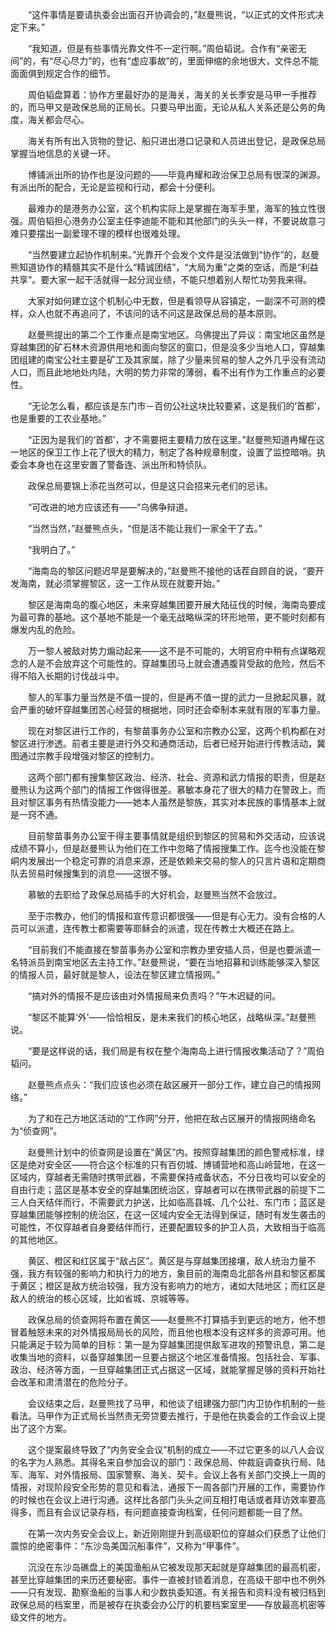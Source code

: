 　　“这件事情是要请执委会出面召开协调会的，”赵曼熊说，“以正式的文件形式决定下来。”

　　“我知道，但是有些事情光靠文件不一定行啊。”周伯韬说。合作有“亲密无间”的，有“尽心尽力”的，也有“虚应事故”的，里面伸缩的余地很大，文件总不能面面俱到规定合作的细节。

　　周伯韬盘算着：协作方里最好办的是海关，海关的关长季安是马甲一手推荐的，而马甲又是政保总局的正局长。只要马甲出面，无论从私人关系还是公务的角度，海关都会尽心。

　　海关有所有出入货物的登记、船只进出港口记录和人员进出登记，是政保总局掌握当地信息的关键一环。

　　博铺派出所的协作也是没问题的——毕竟冉耀和政治保卫总局有很深的渊源。有派出所的配合，无论是监视和行动，都会十分便利。

　　最难办的是港务办公室，这个机构实际上是掌握在海军手里，海军的独立性很强。周伯韬担心港务办公室主任李迪能不能和其他部门的头头一样，不要说故意刁难只要摆出一副爱理不理的模样也很难处理。

　　“当然要建立起协作机制来。”光靠开个会发个文件是没法做到“协作”的，赵曼熊知道协作的精髓其实不是什么“精诚团结”，“大局为重”之类的空话，而是“利益共享”。要大家一起干活就得一起分润业绩，不能只想着别人帮忙功劳我来得。

　　大家对如何建立这个机制心中无数，但是看领导从容镇定，一副深不可测的模样，众人也就不再追问了，不该问的话不问这是政保总局的基本原则。

　　赵曼熊提出的第二个工作重点是南宝地区。乌佛提出了异议：南宝地区虽然是穿越集团的矿石林木资源供用地和面向黎区的窗口，但是没多少当地人口，穿越集团组建的南宝公社主要是矿工及其家属，除了少量来贸易的黎人之外几乎没有流动人口，而且此地地处内陆，大明的势力非常的薄弱，看不出有作为工作重点的必要性。

　　“无论怎么看，都应该是东门市－百仞公社这块比较要紧，这是我们的‘首都’，也是重要的工农业基地。”

　　“正因为是我们的‘首都’，才不需要把主要精力放在这里。”赵曼熊知道冉耀在这一地区的保卫工作上花了很大的精力，制定了各种规章制度，设置了监控暗哨。执委会本身也在这里安置了警备连、派出所和特侦队。

　　政保总局要锦上添花当然可以，但是这只会招来元老们的忌讳。

　　“可改进的地方应该还有——”乌佛争辩道。

　　“当然当然，”赵曼熊点头，“但是活不能让我们一家全干了去。”

　　“我明白了。”

　　“海南岛的黎区问题迟早是要解决的，”赵曼熊不接他的话茬自顾自的说，“要开发海南，就必须掌握黎区，这一工作从现在就要开始。”

　　黎区是海南岛的腹心地区，未来穿越集团要开展大陆征伐的时候，海南岛要成为最可靠的基地。这个基地不能是一个毫无战略纵深的环形地带，更不能时刻都有爆发内乱的危险。

　　万一黎人被敌对势力煽动起来——这不是不可能的，大明官府中稍有点谋略观念的人是不会放弃这个可能性的。穿越集团马上就会遭遇腹背受敌的危险，然后不得不陷入长期的讨伐战斗中。

　　黎人的军事力量当然是不值一提的，但是再不值一提的武力一旦掀起风暴，就会严重的破坏穿越集团苦心经营的根据地，同时还会牵制本来就有限的军事力量。

　　现在对黎区进行工作的，有黎苗事务办公室和宗教办公室，这两个机构都在对黎区进行渗透。前者主要是进行外交和通商活动，后者已经开始进行传教活动，冀图通过宗教手段增强对黎区的控制力。

　　这两个部门都有搜集黎区政治、经济、社会、资源和武力情报的职责，但是赵曼熊认为这两个部门的情报工作做得很差。慕敏本身花了很大的精力在警政上，而且对黎区事务有热情没能力——她本人虽然是黎族，其实对本民族的事情基本上就是一窍不通。

　　目前黎苗事务办公室干得主要事情就是组织到黎区的贸易和外交活动，应该说成绩不算小，但是赵曼熊认为他们在工作中忽略了情报搜集工作。迄今也没能在黎峒内发展出一个稳定可靠的消息来源，还是依赖来交易的黎人的只言片语和定期商队去贸易时候搜集到的消息——这很不够。

　　慕敏的去职给了政保总局插手的大好机会，赵曼熊当然不会放过。

　　至于宗教办，他们的情报和宣传意识都很强——但是有心无力。没有合格的人员可以派遣，连传教士都需要等耶稣会的派遣，现在传教士大概还在路上。

　　“目前我们不能直接在黎苗事务办公室和宗教办里安插人员，但是也要派遣一名特派员到南宝地区去主持工作。”赵曼熊说，“要在当地招募和训练能够深入黎区的情报人员，最好就是黎人，设法在黎区建立情报网。”

　　“搞对外的情报不是应该由对外情报局来负责吗？”午木迟疑的问。

　　“黎区不能算‘外’——恰恰相反，是未来我们的核心地区，战略纵深。”赵曼熊说。

　　“要是这样说的话，我们局是有权在整个海南岛上进行情报收集活动了？”周伯韬问。

　　赵曼熊点点头：“我们应该也必须在敌区展开一部分工作，建立自己的情报网络。”

　　为了和在己方地区活动的“工作网”分开，他把在敌占区展开的情报网络命名为“侦查网”。

　　赵曼熊计划中的侦查网是设置在“黄区”内。按照穿越集团的颜色警戒标准，绿区是绝对安全区——符合这个标准的只有百仞城、博铺营地和高山岭营地，在这一区域内，穿越者无需随时携带武器，不需要保持戒备状态，不分日夜均可以安全的自由行走；蓝区是基本安全的穿越集团统治区，穿越者可以在携带武器的前提下二三人白天结伴而行，不需要武力护送，比如临高县城、几个公社、东门市；蓝区是穿越集团能够控制的统治区，在这一区域内安全无法得到保证，随时有发生袭击的可能性，不仅穿越者自身要结伴而行，还要配置较多的护卫人员，大致相当于临高的其他地区。

　　黄区、橙区和红区属于“敌占区”。黄区是与穿越集团接壤，敌人统治力量不强，我方有较强的影响力和执行力的地方，象目前的海南岛北部各州县和黎区都属于黄区；橙区是敌方统治较强，我方没有影响力的地方，诸如大陆地区；而红区是敌人的统治的核心区域，比如省城、京城等等。

　　政保总局的侦查网将布置在黄区——赵曼熊不打算插手到更远的地方，他不想冒着触怒未来的对外情报局局长的风险，而且他也根本没有这样多的资源可用。他只能满足于较为简单的目标：第一是为穿越集团提供敌军进攻的预警讯息，第二是收集当地的资料，以备穿越集团一旦要占据这个地区准备情报。包括社会、军事、政治、经济等方面，一旦穿越集团正式占据这一区域，就能掌握足够的资料开始社会改革和肃清潜在的危险分子。

　　会议结束之后，赵曼熊找了马甲，和他谈了组建强力部门内卫协作机制的一些看法。马甲作为正式局长当然责无旁贷要去推行，于是他在执委会的工作会议上提出了这个方案。

　　这个提案最终导致了“内务安全会议”机制的成立——不过它更多的以八人会议的名字为人熟悉。其得名来自参加会议的部门：政保总局、仲裁庭调查执行局、陆军、海军、对外情报局、国家警察、海关、契卡。会议上各有关部门交换上一周的情报，对现阶段安全形势的意见和看法，通报下一周各部门开展的工作，需要协作的时候也在会议上进行沟通。这样比各部门头头之间互相打电话或者拜访效率要高得多，而且有会议记录存档，有问题直接查询档案，任何问题都能一目了然。

　　在第一次内务安全会议上，新近刚刚提升到高级职位的穿越众们获悉了让他们震惊的绝密事件：“东沙岛美国沉船事件”，又称为“甲事件”。

　　沉没在东沙岛礁盘上的美国渔船从它被发现那天起就是穿越集团的最高机密，甚至比穿越集团的来历还要秘密。事件一直被封锁着消息，在高级干部中也不例外——只有发现、勘察渔船的当事人和少数执委知道。有关报告和资料没有被归档到政保总局的档案里，而是被存在执委会办公厅的机要档案室里——存放最高机密等级文件的地方。

